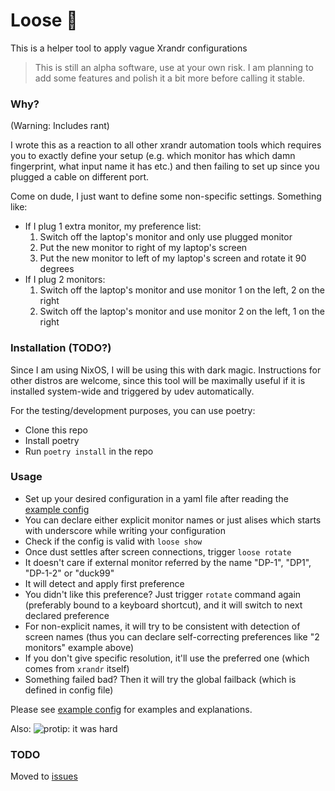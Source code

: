 # Loose 🫠

This is a helper tool to apply vague Xrandr configurations

> This is still an alpha software, use at your own risk. I am planning to add some features and polish it a bit more before calling it stable.

### Why?
(Warning: Includes rant)

I wrote this as a reaction to all other xrandr automation tools which requires you to exactly define your setup (e.g. which monitor has which damn fingerprint, what input name it has etc.) and then failing to set up since you plugged a cable on different port.

Come on dude, I just want to define some non-specific settings. Something like:

- If I plug 1 extra monitor, my preference list:
    1. Switch off the laptop's monitor and only use plugged monitor
    2. Put the new monitor to right of my laptop's screen
    3. Put the new monitor to left of my laptop's screen and rotate it 90 degrees
- If I plug 2 monitors:
    1. Switch off the laptop's monitor and use monitor 1 on the left, 2 on the right
    2. Switch off the laptop's monitor and use monitor 2 on the left, 1 on the right

### Installation (TODO?)

Since I am using NixOS, I will be using this with dark magic. Instructions for other distros are welcome, since this tool will be maximally useful if it is installed system-wide and triggered by udev automatically.

For the testing/development purposes, you can use poetry:
- Clone this repo
- Install poetry
- Run `poetry install` in the repo

### Usage

- Set up your desired configuration in a yaml file after reading the [example config](loose/example_config.yaml)
- You can declare either explicit monitor names or just alises which starts with underscore while writing your configuration
- Check if the config is valid with `loose show`
- Once dust settles after screen connections, trigger `loose rotate`
- It doesn't care if external monitor referred by the name "DP-1", "DP1", "DP-1-2" or "duck99"
- It will detect and apply first preference
- You didn't like this preference? Just trigger `rotate` command again (preferably bound to a keyboard shortcut), and it will switch to next declared preference
- For non-explicit names, it will try to be consistent with detection of screen names (thus you can declare self-correcting preferences like "2 monitors" example above)
- If you don't give specific resolution, it'll use the preferred one (which comes from `xrandr` itself)
- Something failed bad? Then it will try the global failback (which is defined in config file)

Please see [example config](loose/example_config.yaml) for examples and explanations.

Also:
![protip: it was hard](https://paste.gurkan.in/good-sculpin.jpg)

### TODO

Moved to [issues](https://git.gurkan.in/gurkan/loose/issues)
